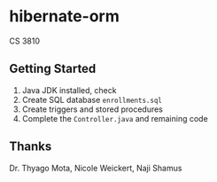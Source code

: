 # hibernate-orm

CS 3810

## Getting Started

1. Java JDK installed, check
2. Create SQL database `enrollments.sql`
3. Create triggers and stored procedures
4. Complete the `Controller.java` and remaining code

## Thanks

Dr. Thyago Mota, Nicole Weickert, Naji Shamus